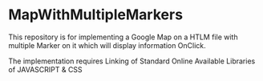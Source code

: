 # MapWithMultipleMarkers
This repository is for implementing a Google Map on a HTLM file with multiple Marker on it which will display information OnClick.

The implementation requires Linking of Standard Online Available Libraries of JAVASCRIPT & CSS 


